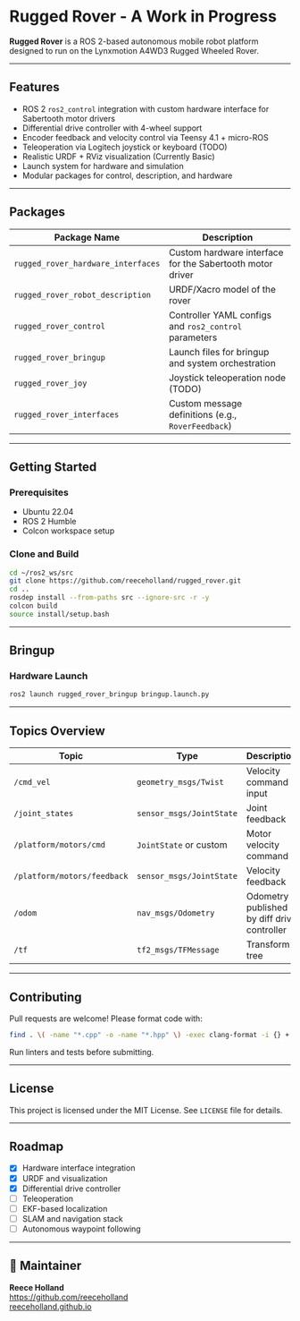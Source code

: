# Rugged Rover - A Work in Progress

**Rugged Rover** is a ROS 2-based autonomous mobile robot platform designed to run on the Lynxmotion A4WD3 Rugged Wheeled Rover.

---

## Features

- ROS 2 `ros2_control` integration with custom hardware interface for Sabertooth motor drivers
- Differential drive controller with 4-wheel support
- Encoder feedback and velocity control via Teensy 4.1 + micro-ROS
- Teleoperation via Logitech joystick or keyboard (TODO)
- Realistic URDF + RViz visualization (Currently Basic)
- Launch system for hardware and simulation
- Modular packages for control, description, and hardware

---

## Packages

| Package Name | Description |
|--------------|-------------|
| `rugged_rover_hardware_interfaces` | Custom hardware interface for the Sabertooth motor driver |
| `rugged_rover_robot_description`   | URDF/Xacro model of the rover |
| `rugged_rover_control`             | Controller YAML configs and `ros2_control` parameters |
| `rugged_rover_bringup`             | Launch files for bringup and system orchestration |
| `rugged_rover_joy`                 | Joystick teleoperation node (TODO) |
| `rugged_rover_interfaces`         | Custom message definitions (e.g., `RoverFeedback`) |

---

## Getting Started

### Prerequisites

- Ubuntu 22.04
- ROS 2 Humble
- Colcon workspace setup

### Clone and Build

```bash
cd ~/ros2_ws/src
git clone https://github.com/reeceholland/rugged_rover.git
cd ..
rosdep install --from-paths src --ignore-src -r -y
colcon build
source install/setup.bash
```

---

## Bringup

### Hardware Launch

```bash
ros2 launch rugged_rover_bringup bringup.launch.py
```



---


## Topics Overview

| Topic | Type | Description |
|-------|------|-------------|
| `/cmd_vel` | `geometry_msgs/Twist` | Velocity command input |
| `/joint_states` | `sensor_msgs/JointState` | Joint feedback |
| `/platform/motors/cmd` | `JointState` or custom | Motor velocity command |
| `/platform/motors/feedback` | `sensor_msgs/JointState` | Velocity feedback |
| `/odom` | `nav_msgs/Odometry` | Odometry published by diff drive controller |
| `/tf` | `tf2_msgs/TFMessage` | Transform tree |


---

## Contributing

Pull requests are welcome! Please format code with:

```bash
find . \( -name "*.cpp" -o -name "*.hpp" \) -exec clang-format -i {} +
```

Run linters and tests before submitting.

---

## License

This project is licensed under the MIT License. See `LICENSE` file for details.

---

## Roadmap

- [x] Hardware interface integration
- [x] URDF and visualization
- [x] Differential drive controller
- [ ] Teleoperation
- [ ] EKF-based localization
- [ ] SLAM and navigation stack
- [ ] Autonomous waypoint following

---

## 👤 Maintainer

**Reece Holland**  
https://github.com/reeceholland  
[reeceholland.github.io](http://reeceholland.github.io/)